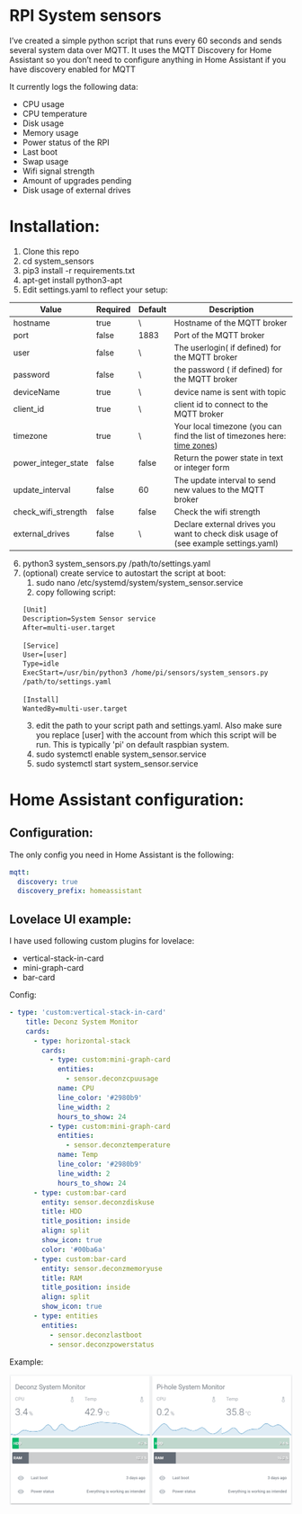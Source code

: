 # RPI System sensors
I’ve created a simple python script that runs every 60 seconds and sends several system data over MQTT. It uses the MQTT Discovery for Home Assistant so you don’t need to configure anything in Home Assistant if you have discovery enabled for MQTT

It currently logs the following data:
* CPU usage
* CPU temperature
* Disk usage
* Memory usage
* Power status of the RPI
* Last boot
* Swap usage
* Wifi signal strength
* Amount of upgrades pending
* Disk usage of external drives

# Installation:
1. Clone this repo
2. cd system_sensors
3. pip3 install -r requirements.txt
4. apt-get install python3-apt
5. Edit settings.yaml to reflect your setup:

| Value  | Required | Default | Description | 
| ------------- | ------------- | ------------- | ------------- |
| hostname  | true | \ | Hostname of the MQTT broker
| port  | false | 1883 | Port of the MQTT broker
| user | false | \ | The userlogin( if defined) for the MQTT broker
| password | false | \ | the password ( if defined) for the MQTT broker
| deviceName | true | \ | device name is sent with topic
| client_id | true | \ | client id to connect to the MQTT broker
| timezone | true | \ | Your local timezone (you can find the list of timezones here: [time zones](https://gist.github.com/heyalexej/8bf688fd67d7199be4a1682b3eec7568))
| power_integer_state | false | false | Return the power state in text or integer form
| update_interval | false | 60 | The update interval to send new values to the MQTT broker 
| check_wifi_strength | false | false | Check the wifi strength 
| external_drives | false | \ | Declare external drives you want to check disk usage of (see example settings.yaml)

6. python3 system_sensors.py /path/to/settings.yaml
7. (optional) create service to autostart the script at boot:
    1. sudo nano /etc/systemd/system/system_sensor.service
    2. copy following script:
    ```shell
    [Unit]
    Description=System Sensor service
    After=multi-user.target

    [Service]
    User=[user]
    Type=idle
    ExecStart=/usr/bin/python3 /home/pi/sensors/system_sensors.py /path/to/settings.yaml

    [Install]
    WantedBy=multi-user.target
    ```
    3. edit the path to your script path and settings.yaml. Also make sure you replace [user] with the account from which this script will be run. This is typically 'pi' on default raspbian system.
    4. sudo systemctl enable system_sensor.service 
    5. sudo systemctl start system_sensor.service

# Home Assistant configuration:
## Configuration:
The only config you need in Home Assistant is the following:
```yaml
mqtt:
  discovery: true
  discovery_prefix: homeassistant
```

## Lovelace UI example:
I have used following custom plugins for lovelace:
* vertical-stack-in-card
* mini-graph-card
* bar-card

Config:
```yaml
- type: 'custom:vertical-stack-in-card'
    title: Deconz System Monitor
    cards:
      - type: horizontal-stack
        cards:
          - type: custom:mini-graph-card
            entities:
              - sensor.deconzcpuusage
            name: CPU
            line_color: '#2980b9'
            line_width: 2
            hours_to_show: 24
          - type: custom:mini-graph-card
            entities:
              - sensor.deconztemperature
            name: Temp
            line_color: '#2980b9'
            line_width: 2
            hours_to_show: 24
      - type: custom:bar-card
        entity: sensor.deconzdiskuse
        title: HDD
        title_position: inside
        align: split
        show_icon: true
        color: '#00ba6a'
      - type: custom:bar-card
        entity: sensor.deconzmemoryuse
        title: RAM
        title_position: inside
        align: split
        show_icon: true
      - type: entities
        entities:
          - sensor.deconzlastboot
          - sensor.deconzpowerstatus
```
Example:

![alt text](images/example.png?raw=true "Example")
